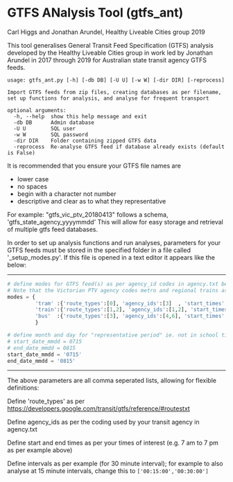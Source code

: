 # GTFS ANalysis Tool (gtfs_ant)
Carl Higgs and Jonathan Arundel, Healthy Liveable Cities group 2019

This tool generalises General Transit Feed Specification (GTFS) analysis developed by the Healthy Liveable Cities group in work led by Jonathan Arundel in 2017 through 2019 for Australian state transit agency GTFS feeds.

```
usage: gtfs_ant.py [-h] [-db DB] [-U U] [-w W] [-dir DIR] [-reprocess]

Import GTFS feeds from zip files, creating databases as per filename, set up functions for analysis, and analyse for frequent transport

optional arguments:
  -h, --help  show this help message and exit
  -db DB      Admin database
  -U U        SQL user
  -w W        SQL password
  -dir DIR    Folder containing zipped GTFS data
  -reprocess  Re-analyse GTFS feed if database already exists (default is False)
```

It is recommended that you ensure your GTFS file names are
* lower case
* no spaces
* begin with a character not number
* descriptive and clear as to what they representative

For example: "gtfs_vic_ptv_20180413" follows a schema, 'gtfs_state_agency_yyyymmdd' 
This will allow for easy storage and retrieval of multiple gtfs feed databases.

In order to set up analysis functions and run analyses, parameters for your GTFS feeds must be stored in the specified folder in a file called '_setup_modes.py'.  If this file is opened in a text editor it appears like the below:

________________________________________________________________________________________________________________________________________
```python
# define modes for GTFS feed(s) as per agency_id codes in agency.txt below
# Note that the Victorian PTV agency codes metro and regional trains as type 2 (intercity and long distance), not 1 (metro / subway)
modes = {
         'tram' :{'route_types':[0], 'agency_ids':[3]  , 'start_times':['07:00:00'],'end_times':['19:00:00'],'intervals':['00:30:00']},
         'train':{'route_types':[1,2], 'agency_ids':[1,2], 'start_times':['07:00:00'],'end_times':['19:00:00'],'intervals':['00:30:00']},
         'bus'  :{'route_types':[3], 'agency_ids':[4,6], 'start_times':['07:00:00'],'end_times':['19:00:00'],'intervals':['00:30:00']}
         }

# define month and day for "representative period" ie. not in school time; here example is July 15 to August 15
# start_date_mmdd = 0715
# end_date_mmdd = 0815
start_date_mmdd = '0715'
end_date_mmdd = '0815'
```
_______________________________________________________________________________________________________________________________________

The above parameters are all comma seperated lists, allowing for flexible definitions:

Define 'route_types' as per https://developers.google.com/transit/gtfs/reference/#routestxt

Define agency_ids as per the coding used by your transit agency in agency.txt

Define start and end times as per your times of interest (e.g. 7 am to 7 pm as per example above)

Define intervals as per example (for 30 minute interval); for example to also analyse at 15 minute intervals, change this to ``['00:15:00','00:30:00']``
